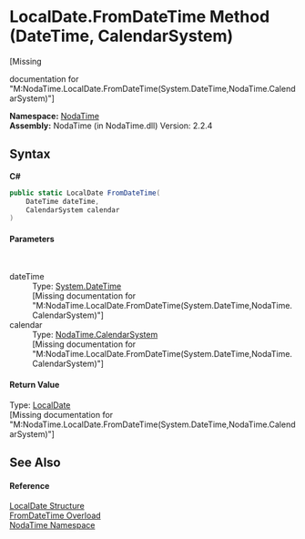 # LocalDate.FromDateTime Method (DateTime, CalendarSystem)
 

\[Missing <summary> documentation for "M:NodaTime.LocalDate.FromDateTime(System.DateTime,NodaTime.CalendarSystem)"\]

**Namespace:**&nbsp;<a href="N_NodaTime">NodaTime</a><br />**Assembly:**&nbsp;NodaTime (in NodaTime.dll) Version: 2.2.4

## Syntax

**C#**<br />
``` C#
public static LocalDate FromDateTime(
	DateTime dateTime,
	CalendarSystem calendar
)
```


#### Parameters
&nbsp;<dl><dt>dateTime</dt><dd>Type: <a href="http://msdn2.microsoft.com/en-us/library/03ybds8y" target="_blank">System.DateTime</a><br />\[Missing <param name="dateTime"/> documentation for "M:NodaTime.LocalDate.FromDateTime(System.DateTime,NodaTime.CalendarSystem)"\]</dd><dt>calendar</dt><dd>Type: <a href="T_NodaTime_CalendarSystem">NodaTime.CalendarSystem</a><br />\[Missing <param name="calendar"/> documentation for "M:NodaTime.LocalDate.FromDateTime(System.DateTime,NodaTime.CalendarSystem)"\]</dd></dl>

#### Return Value
Type: <a href="T_NodaTime_LocalDate">LocalDate</a><br />\[Missing <returns> documentation for "M:NodaTime.LocalDate.FromDateTime(System.DateTime,NodaTime.CalendarSystem)"\]

## See Also


#### Reference
<a href="T_NodaTime_LocalDate">LocalDate Structure</a><br /><a href="Overload_NodaTime_LocalDate_FromDateTime">FromDateTime Overload</a><br /><a href="N_NodaTime">NodaTime Namespace</a><br />